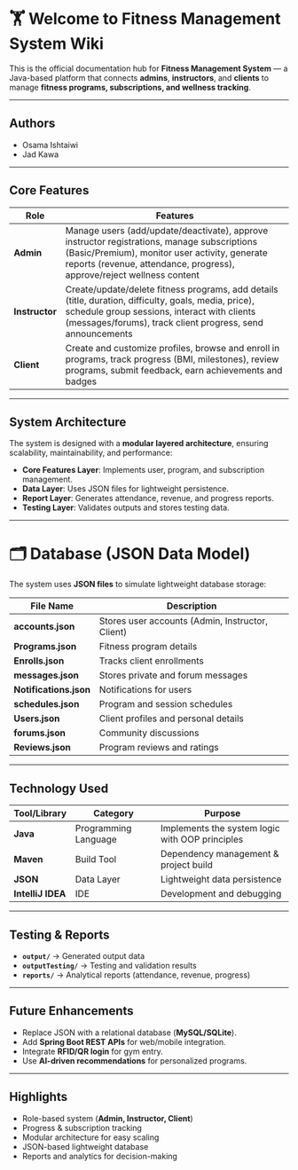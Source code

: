 # 🏋️ Welcome to Fitness Management System Wiki

This is the official documentation hub for **Fitness Management System** — a Java-based platform that connects **admins**, **instructors**, and **clients** to manage **fitness programs, subscriptions, and wellness tracking**.

---

## Authors
- Osama Ishtaiwi  
- Jad Kawa  

---

## Core Features

| Role          | Features |
|---------------|-----------|
| **Admin**     | Manage users (add/update/deactivate), approve instructor registrations, manage subscriptions (Basic/Premium), monitor user activity, generate reports (revenue, attendance, progress), approve/reject wellness content |
| **Instructor** | Create/update/delete fitness programs, add details (title, duration, difficulty, goals, media, price), schedule group sessions, interact with clients (messages/forums), track client progress, send announcements |
| **Client**    | Create and customize profiles, browse and enroll in programs, track progress (BMI, milestones), review programs, submit feedback, earn achievements and badges |

---

## System Architecture

The system is designed with a **modular layered architecture**, ensuring scalability, maintainability, and performance:

- **Core Features Layer**: Implements user, program, and subscription management.  
- **Data Layer**: Uses JSON files for lightweight persistence.  
- **Report Layer**: Generates attendance, revenue, and progress reports.  
- **Testing Layer**: Validates outputs and stores testing data.  

---

# 🗂 Database (JSON Data Model)

The system uses **JSON files** to simulate lightweight database storage:

| File Name           | Description |
|----------------------|-------------|
| **accounts.json**    | Stores user accounts (Admin, Instructor, Client) |
| **Programs.json**    | Fitness program details |
| **Enrolls.json**     | Tracks client enrollments |
| **messages.json**    | Stores private and forum messages |
| **Notifications.json** | Notifications for users |
| **schedules.json**   | Program and session schedules |
| **Users.json**       | Client profiles and personal details |
| **forums.json**      | Community discussions |
| **Reviews.json**     | Program reviews and ratings |

---

## Technology Used

| Tool/Library   | Category   | Purpose |
|----------------|-----------|---------|
| **Java**       | Programming Language | Implements the system logic with OOP principles |
| **Maven**      | Build Tool | Dependency management & project build |
| **JSON**       | Data Layer | Lightweight data persistence |
| **IntelliJ IDEA** | IDE | Development and debugging |

---

## Testing & Reports

- **`output/`** → Generated output data  
- **`outputTesting/`** → Testing and validation results  
- **`reports/`** → Analytical reports (attendance, revenue, progress)  

---

## Future Enhancements

- Replace JSON with a relational database (**MySQL/SQLite**).  
- Add **Spring Boot REST APIs** for web/mobile integration.  
- Integrate **RFID/QR login** for gym entry.  
- Use **AI-driven recommendations** for personalized programs.  

---

## Highlights

- Role-based system (**Admin, Instructor, Client**)  
- Progress & subscription tracking  
- Modular architecture for easy scaling  
- JSON-based lightweight database  
- Reports and analytics for decision-making  
